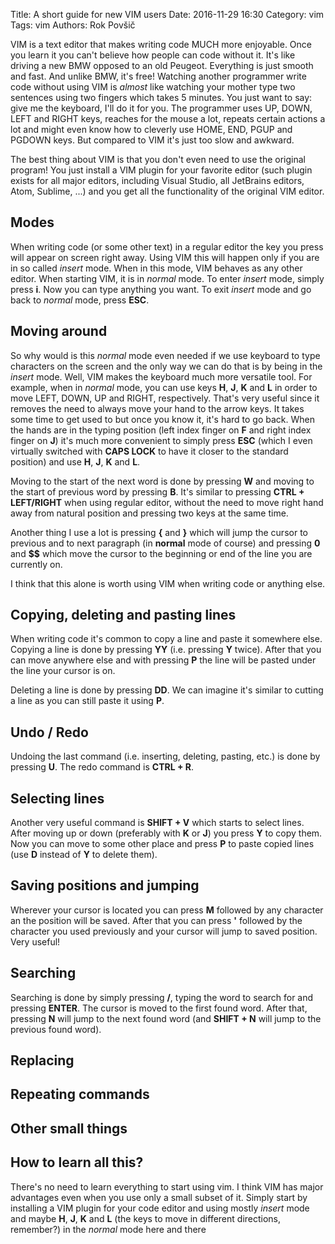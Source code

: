 Title: A short guide for new VIM users
Date: 2016-11-29 16:30
Category: vim
Tags: vim
Authors: Rok Povšič

VIM is a text editor that makes writing code MUCH more enjoyable. Once you learn it you can't believe how people can code without it. It's like driving a new BMW opposed to an old Peugeot. Everything is just smooth and fast. And unlike BMW, it's free! Watching another programmer write code without using VIM is *almost* like watching your mother type two sentences using two fingers which takes 5 minutes. You just want to say: give me the keyboard, I'll do it for you. The programmer uses UP, DOWN, LEFT and RIGHT keys, reaches for the mouse a lot, repeats certain actions a lot and might even know how to cleverly use HOME, END, PGUP and PGDOWN keys. But compared to VIM it's just too slow and awkward.

The best thing about VIM is that you don't even need to use the original program! You just install a VIM plugin for your favorite editor (such plugin exists for all major editors, including Visual Studio, all JetBrains editors, Atom, Sublime, ...) and you get all the functionality of the original VIM editor.

## Modes
When writing code (or some other text) in a regular editor the key you press will appear on screen right away. Using VIM this will happen only if you are in so called *insert* mode. When in this mode, VIM behaves as any other editor. When starting VIM, it is in *normal* mode. To enter *insert* mode, simply press **i**. Now you can type anything you want. To exit *insert* mode and go back to *normal* mode, press **ESC**.

## Moving around
So why would is this *normal* mode even needed if we use keyboard to type characters on the screen and the only way we can do that is by being in the *insert* mode. Well, VIM makes the keyboard much more versatile tool. For example, when in *normal* mode, you can use keys **H**, **J**, **K** and **L** in order to move LEFT, DOWN, UP and RIGHT, respectively. That's very useful since it removes the need to always move your hand to the arrow keys. It takes some time to get used to but once you know it, it's hard to go back. When the hands are in the typing position (left index finger on **F** and right index finger on **J**) it's much more convenient to simply press **ESC** (which I even virtually switched with **CAPS LOCK** to have it closer to the standard position) and use **H**, **J**, **K** and **L**.

Moving to the start of the next word is done by pressing **W** and moving to the start of previous word by pressing **B**. It's similar to pressing **CTRL + LEFT/RIGHT** when using regular editor, without the need to move right hand away from natural position and pressing two keys at the same time.

Another thing I use a lot is pressing **{** and **}** which will jump the cursor to previous and to next paragraph (in **normal** mode of course) and pressing **0** and **$$** which move the cursor to the beginning or end of the line you are currently on.

I think that this alone is worth using VIM when writing code or anything else.

## Copying, deleting and pasting lines
When writing code it's common to copy a line and paste it somewhere else. Copying a line is done by pressing **YY** (i.e. pressing **Y** twice). After that you can move anywhere else and with pressing **P** the line will be pasted under the line your cursor is on.

Deleting a line is done by pressing **DD**. We can imagine it's similar to cutting a line as you can still paste it using **P**.

## Undo / Redo
Undoing the last command (i.e. inserting, deleting, pasting, etc.) is done by pressing **U**. The redo command is **CTRL + R**.

## Selecting lines
Another very useful command is **SHIFT + V** which starts to select lines. After moving up or down (preferably with **K** or **J**) you press **Y** to copy them. Now you can move to some other place and press **P** to paste copied lines (use **D** instead of **Y** to delete them).

## Saving positions and jumping
Wherever your cursor is located you can press **M** followed by any character an the position will be saved. After that you can press **'** followed by the character you used previously and your cursor will jump to saved position. Very useful!

## Searching
Searching is done by simply pressing **/**, typing the word to search for and pressing **ENTER**. The cursor is moved to the first found word. After that, pressing **N** will jump to the next found word (and **SHIFT + N** will jump to the previous found word).

## Replacing

## Repeating commands

## Other small things

## How to learn all this?
There's no need to learn everything to start using vim. I think VIM has major advantages even when you use only a small subset of it. Simply start by installing a VIM plugin for your code editor and using mostly *insert* mode and maybe **H**, **J**, **K** and **L** (the keys to move in different directions, remember?) in the *normal* mode here and there
